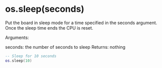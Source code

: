 # os.sleep(seconds)

Put the board in sleep mode for a time specified in the seconds argument. Once the sleep time ends the CPU is reset.

Arguments:

seconds: the number of seconds to sleep
Returns: nothing

```lua
-- Sleep for 10 seconds
os.sleep(10)
```